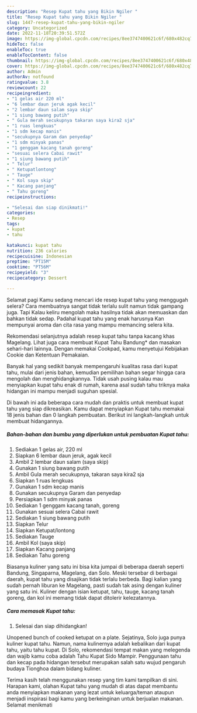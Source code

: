 ```yaml
---
description: "Resep Kupat tahu yang Bikin Ngiler "
title: "Resep Kupat tahu yang Bikin Ngiler "
slug: 1447-resep-kupat-tahu-yang-bikin-ngiler
category: Uncategorized
date: 2022-11-18T20:39:51.572Z
image: https://img-global.cpcdn.com/recipes/8ee3747400621c6f/680x482cq70/kupat-tahu-foto-resep-utama.jpg
hideToc: false
enableToc: true
enableTocContent: false
thumbnail: https://img-global.cpcdn.com/recipes/8ee3747400621c6f/680x482cq70/kupat-tahu-foto-resep-utama.jpg
cover: https://img-global.cpcdn.com/recipes/8ee3747400621c6f/680x482cq70/kupat-tahu-foto-resep-utama.jpg
author: Admin
authorAv: notfound
ratingvalue: 3.8
reviewcount: 22
recipeingredient:
- "1 gelas air 220 ml"
- "6 lembar daun jeruk agak kecil"
- "2 lembar daun salam saya skip"
- "1 siung bawang putih"
- " Gula merah secukupnya takaran saya kira2 sja"
- "1 ruas lengkuas"
- "1 sdm kecap manis"
- "secukupnya Garam dan penyedap"
- "1 sdm minyak panas"
- "1 genggam kacang tanah goreng"
- "sesuai selera Cabai rawit"
- "1 siung bawang putih"
- " Telur"
- " Ketupatlontong"
- " Tauge"
- " Kol saya skip"
- " Kacang panjang"
- " Tahu goreng"
recipeinstructions:

- "Selesai dan siap dinikmati!"
categories:
- Resep
tags:
- kupat
- tahu

katakunci: kupat tahu 
nutrition: 236 calories
recipecuisine: Indonesian
preptime: "PT15M"
cooktime: "PT56M"
recipeyield: "3"
recipecategory: Dessert

---
```



Selamat pagi Kamu sedang mencari ide resep kupat tahu yang menggugah selera? Cara membuatnya sangat tidak terlalu sulit namun tidak gampang juga. Tapi Kalau keliru mengolah maka hasilnya tidak akan memuaskan dan bahkan tidak sedap. Padahal kupat tahu yang enak harusnya Kan mempunyai aroma dan cita rasa yang mampu memancing selera kita.


Rekomendasi selanjutnya adalah resep kupat tahu tanpa kacang khas Magelang. Lihat juga cara membuat Kupat Tahu Bandung* dan masakan sehari-hari lainnya. Dengan memakai Cookpad, kamu menyetujui Kebijakan Cookie dan Ketentuan Pemakaian.

Banyak hal yang sedikit banyak mempengaruhi kualitas rasa dari kupat tahu, mulai dari jenis bahan, kemudian pemilihan bahan segar hingga cara mengolah dan menghidangkannya. Tidak usah pusing kalau mau menyiapkan kupat tahu enak di rumah, karena asal sudah tahu triknya maka hidangan ini mampu menjadi suguhan spesial.


Di bawah ini ada beberapa cara mudah dan praktis untuk membuat kupat tahu yang siap dikreasikan. Kamu dapat menyiapkan Kupat tahu memakai 18 jenis bahan dan 0 langkah pembuatan. Berikut ini langkah-langkah untuk membuat hidangannya.

<!--inarticleads1-->

##### Bahan-bahan dan bumbu yang diperlukan untuk pembuatan Kupat tahu:

1. Sediakan 1 gelas air, 220 ml
1. Siapkan 6 lembar daun jeruk, agak kecil
1. Ambil 2 lembar daun salam (saya skip)
1. Gunakan 1 siung bawang putih
1. Ambil  Gula merah secukupnya, takaran saya kira2 sja
1. Siapkan 1 ruas lengkuas
1. Gunakan 1 sdm kecap manis
1. Gunakan secukupnya Garam dan penyedap
1. Persiapkan 1 sdm minyak panas
1. Sediakan 1 genggam kacang tanah, goreng
1. Gunakan sesuai selera Cabai rawit
1. Sediakan 1 siung bawang putih
1. Siapkan  Telur
1. Siapkan  Ketupat/lontong
1. Sediakan  Tauge
1. Ambil  Kol (saya skip)
1. Siapkan  Kacang panjang
1. Sediakan  Tahu goreng


Biasanya kuliner yang satu ini bisa kita jumpai di beberapa daerah seperti Bandung, Singaparna, Magelang, dan Solo. Meski tersebar di berbagai daerah, kupat tahu yang disajikan tidak terlalu berbeda. Bagi kalian yang sudah pernah liburan ke Magelang, pasti sudah tak asing dengan kuliner yang satu ini. Kuliner dengan isian ketupat, tahu, tauge, kacang tanah goreng, dan kol ini memang tidak dapat ditolerir kelezatannya. 

<!--inarticleads2-->

##### Cara memasak Kupat tahu:


1. Selesai dan siap dihidangkan!

Unopened bunch of cooked ketupat on a plate. Sejatinya, Solo juga punya kuliner kupat tahu. Namun, nama kulinernya adalah kebalikan dari kupat tahu, yaitu tahu kupat. Di Solo, rekomendasi tempat makan yang melegenda dan wajib kamu coba adalah Tahu Kupat Sido Mampir. Penggunaan tahu dan kecap pada hidangan tersebut merupakan salah satu wujud pengaruh budaya Tionghoa dalam bidang kuliner. 

Terima kasih telah menggunakan resep yang tim kami tampilkan di sini. Harapan kami, olahan Kupat tahu yang mudah di atas dapat membantu anda menyiapkan makanan yang lezat untuk keluarga/teman ataupun menjadi inspirasi bagi kamu yang berkeinginan untuk berjualan makanan. Selamat menikmati

